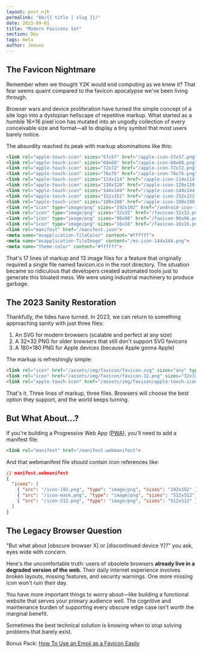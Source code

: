 ```yaml
---
layout: post.njk
permalink: "kb/{{ title | slug }}/"
date: 2023-09-01
title: "Modern Favicons Set"
section: Dev
tags: meta
author: Jeeves
---
```


## The Favicon Nightmare

Remember when we thought Y2K would end computing as we knew it? That fear seems quaint compared to the favicon apocalypse we've been living through. 

Browser wars and device proliferation have turned the simple concept of a site logo into a dystopian hellscape of repetitive markup. What started as a humble 16×16 pixel icon has mutated into an ungodly collection of every conceivable size and format—all to display a tiny symbol that most users barely notice.

The absurdity reached its peak with markup abominations like this:

```html
<link rel="apple-touch-icon" sizes="57x57" href="/apple-icon-57x57.png">
<link rel="apple-touch-icon" sizes="60x60" href="/apple-icon-60x60.png">
<link rel="apple-touch-icon" sizes="72x72" href="/apple-icon-72x72.png">
<link rel="apple-touch-icon" sizes="76x76" href="/apple-icon-76x76.png">
<link rel="apple-touch-icon" sizes="114x114" href="/apple-icon-114x114.png">
<link rel="apple-touch-icon" sizes="120x120" href="/apple-icon-120x120.png">
<link rel="apple-touch-icon" sizes="144x144" href="/apple-icon-144x144.png">
<link rel="apple-touch-icon" sizes="152x152" href="/apple-icon-152x152.png">
<link rel="apple-touch-icon" sizes="180x180" href="/apple-icon-180x180.png">
<link rel="icon" type="image/png" sizes="192x192" href="/android-icon-192x192.png">
<link rel="icon" type="image/png" sizes="32x32" href="/favicon-32x32.png">
<link rel="icon" type="image/png" sizes="96x96" href="/favicon-96x96.png">
<link rel="icon" type="image/png" sizes="16x16" href="/favicon-16x16.png">
<link rel="manifest" href="/manifest.json">
<meta name="msapplication-TileColor" content="#ffffff">
<meta name="msapplication-TileImage" content="/ms-icon-144x144.png">
<meta name="theme-color" content="#ffffff">
```
That's 17 lines of markup and 13 image files for a feature that originally required a single file named favicon.ico in the root directory. The situation became so ridiculous that developers created automated tools just to generate this bloated mess. We were using industrial machinery to produce garbage.

## The 2023 Sanity Restoration

Thankfully, the tides have turned. In 2023, we can return to something approaching sanity with just three files:

1. An SVG for modern browsers (scalable and perfect at any size)
2. A 32×32 PNG for older browsers that still don't support SVG favicons
3. A 180×180 PNG for Apple devices (because Apple gonna Apple)

The markup is refreshingly simple:

```html
<link rel="icon" href="/assets/img/favicon/favicon.svg" sizes="any" type="image/svg+xml">
<link rel="icon" href="/assets/img/favicon/favicon-32.png" sizes="32x32">
<link rel="apple-touch-icon" href="/assets/img/favicon/apple-touch-icon.png" sizes="180x180">
```

That's it. Three lines of markup, three files. Browsers will choose the best option they support, and the world keeps turning.

## But What About...?

If you're building a Progressive Web App ([PWA](https://developer.mozilla.org/en-US/docs/Web/Progressive_web_apps)), you'll need to add a manifest file:
```html
<link rel="manifest" href="/manifest.webmanifest">
```

And that webmanifest file should contain icon references like:

```json
// manifest.webmanifest
{
  "icons": [
    { "src": "/icon-192.png", "type": "image/png", "sizes": "192x192" },
    { "src": "/icon-mask.png", "type": "image/png", "sizes": "512x512", "purpose": "maskable" },
    { "src": "/icon-512.png", "type": "image/png", "sizes": "512x512" }
  ]
}
```

## The Legacy Browser Question

"But what about [obscure browser X] or [discontinued device Y]?" you ask, eyes wide with concern.

Here's the uncomfortable truth: users of obsolete browsers **already live in a degraded version of the web**. Their daily internet experience involves broken layouts, missing features, and security warnings. One more missing icon won't ruin their day.

You have more important things to worry about—like building a functional website that serves your primary audience well. The cognitive and maintenance burden of supporting every obscure edge case isn't worth the marginal benefit.

Sometimes the best technical solution is knowing when to stop solving problems that barely exist.

<p class="footnote">Bonus Pack: <a href="https://css-tricks.com/emoji-as-a-favicon/">How To Use an Emoji as a Favicon Easily</a></p>